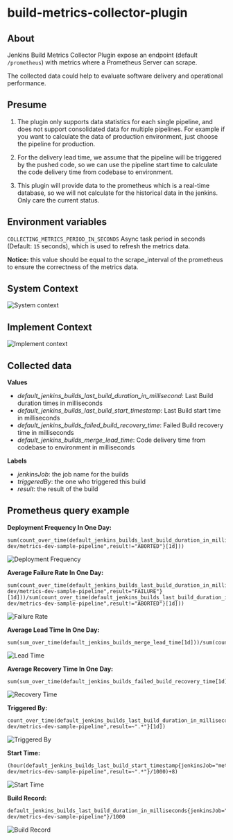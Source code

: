 # build-metrics-collector-plugin
## About
Jenkins Build Metrics Collector Plugin expose an endpoint (default `/prometheus`) with metrics where a Prometheus Server can scrape.

The collected data could help to evaluate software delivery and operational performance.

## Presume
1. The plugin only supports data statistics for each single pipeline, and does not support consolidated data for multiple pipelines.
For example if you want to calculate the data of production environment, just choose the pipeline for production. 

2. For the delivery lead time, we assume that the pipeline will be triggered by the pushed code, so we can use the pipeline start time to calculate the
code delivery time from codebase to environment.

3. This plugin will provide data to the prometheus which is a real-time database, so we will not calculate for the historical data in the jenkins. 
Only care the current status.

## Environment variables
`COLLECTING_METRICS_PERIOD_IN_SECONDS` Async task period in seconds (Default: `15` seconds), which is used to refresh the metrics data. 

**Notice:** this value should be equal to the scrape_interval of the prometheus to ensure the correctness of the metrics data.

## System Context
![System context](demo/system_context.png)


## Implement Context
![Implement context](demo/implement_context.png)

## Collected data
**Values**
* *default_jenkins_builds_last_build_duration_in_millisecond*: Last Build duration times in milliseconds
* *default_jenkins_builds_last_build_start_timestamp*: Last Build start time in milliseconds
* *default_jenkins_builds_failed_build_recovery_time*: Failed Build recovery time in milliseconds
* *default_jenkins_builds_merge_lead_time*: Code delivery time from codebase to environment in milliseconds

**Labels**
* *jenkinsJob*: the job name for the builds
* *triggeredBy*: the one who triggered this build
* *result*: the result of the build

## Prometheus query example

**Deployment Frequency In One Day:**
```
sum(count_over_time(default_jenkins_builds_last_build_duration_in_milliseconds{jenkinsJob="metrics-dev/metrics-dev-sample-pipeline",result!="ABORTED"}[1d]))
```
![Deployment Frequency](demo/deployment_frequency.png)

**Average Failure Rate In One Day:**
```
sum(count_over_time(default_jenkins_builds_last_build_duration_in_milliseconds{jenkinsJob="metrics-dev/metrics-dev-sample-pipeline",result="FAILURE"}[1d]))/sum(count_over_time(default_jenkins_builds_last_build_duration_in_milliseconds{jenkinsJob="metrics-dev/metrics-dev-sample-pipeline",result!="ABORTED"}[1d]))
```
![Failure Rate](demo/failure_rate.png)

**Average Lead Time In One Day:**
```
sum(sum_over_time(default_jenkins_builds_merge_lead_time[1d]))/sum(count_over_time(default_jenkins_builds_merge_lead_time[1d]))
```
![Lead Time](demo/lead_time.png)

**Average Recovery Time In One Day:**
```
sum(sum_over_time(default_jenkins_builds_failed_build_recovery_time[1d]))/sum(count_over_time(default_jenkins_builds_failed_build_recovery_time[1d]))
```
![Recovery Time](demo/recovery_time.png)

**Triggered By:**
```
count_over_time(default_jenkins_builds_last_build_duration_in_milliseconds{jenkinsJob="metrics-dev/metrics-dev-sample-pipeline",result=~".*"}[1d])
```
![Triggered By](demo/triggered_by.png)

**Start Time:**
```
(hour(default_jenkins_builds_last_build_start_timestamp{jenkinsJob="metrics-dev/metrics-dev-sample-pipeline",result=~".*"}/1000)+8)
```
![Start Time](demo/start_time.png)

**Build Record:**
```
default_jenkins_builds_last_build_duration_in_milliseconds{jenkinsJob="metrics-dev/metrics-dev-sample-pipeline"}/1000
```
![Build Record](demo/build_record.png)